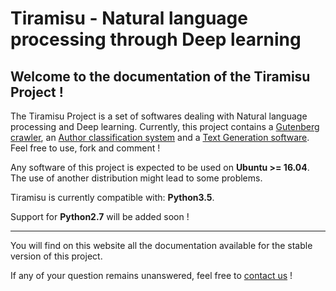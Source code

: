 # Tiramisu - Natural language processing through Deep learning

## Welcome to the documentation of the Tiramisu Project !
The Tiramisu Project is a set of softwares dealing with Natural language processing and Deep learning.
Currently, this project contains a [Gutenberg crawler](crawler.md), an [Author classification system](author_recognition.md) and a [Text Generation software](text_generation.md). Feel free to use, fork and comment !

Any software of this project is expected to be used on **Ubuntu >= 16.04**. The use of another distribution might lead to some problems.

Tiramisu is currently compatible with: **Python3.5**.

Support for **Python2.7** will be added soon !

---

You will find on this website all the documentation available for the stable version of this project.

If any of your question remains unanswered, feel free to [contact us](about.md#contact) !